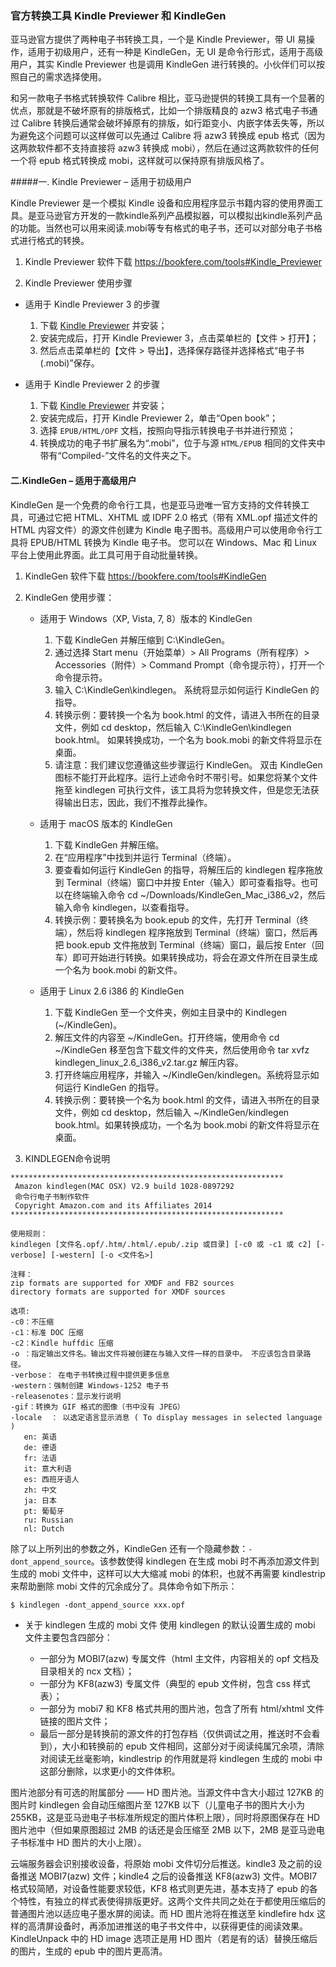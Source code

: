### 官方转换工具 Kindle Previewer 和 KindleGen

亚马逊官方提供了两种电子书转换工具，一个是 Kindle Previewer，带 UI 易操作，适用于初级用户，还有一种是 KindleGen，无 UI 是命令行形式，适用于高级用户，其实 Kindle Previewer 也是调用 KindleGen 进行转换的。小伙伴们可以按照自己的需求选择使用。

和另一款电子书格式转换软件 Calibre 相比，亚马逊提供的转换工具有一个显著的优点，那就是不破坏原有的排版格式，比如一个排版精良的 azw3 格式电子书通过 Calibre 转换后通常会破坏掉原有的排版，如行距变小、内嵌字体丢失等，所以为避免这个问题可以这样做可以先通过 Calibre 将 azw3 转换成 epub 格式（因为这两款软件都不支持直接将 azw3 转换成 mobi），然后在通过这两款软件的任何一个将 epub 格式转换成 mobi，这样就可以保持原有排版风格了。

#####一. Kindle Previewer – 适用于初级用户 

Kindle Previewer 是一个模拟 Kindle 设备和应用程序显示书籍内容的使用界面工具。是亚马逊官方开发的一款kindle系列产品模拟器，可以模拟出kindle系列产品的功能。当然也可以用来阅读.mobi等专有格式的电子书，还可以对部分电子书格式进行格式的转换。

1. Kindle Previewer 软件下载
https://bookfere.com/tools#Kindle_Previewer

2. Kindle Previewer 使用步骤

* 适用于 Kindle Previewer 3 的步骤

    1. 下载 [Kindle Previewer](https://bookfere.com/tools#Kindle_Previewer) 并安装；
    2. 安装完成后，打开 Kindle Previewer 3，点击菜单栏的【文件 > 打开】；
    3. 然后点击菜单栏的【文件 > 导出】，选择保存路径并选择格式“电子书(.mobi)”保存。

* 适用于 Kindle Previewer 2 的步骤

    1. 下载 [Kindle Previewer](https://bookfere.com/tools#Kindle_Previewer) 并安装；
    2. 安装完成后，打开 Kindle Previewer 2，单击“Open book”；
    3. 选择 `EPUB/HTML/OPF` 文档，按照向导指示转换电子书并进行预览；
    4. 转换成功的电子书扩展名为“.mobi”，位于与源 `HTML/EPUB` 相同的文件夹中带有“Compiled-”文件名的文件夹之下。
    
#### 二.KindleGen – 适用于高级用户

KindleGen 是一个免费的命令行工具，也是亚马逊唯一官方支持的文件转换工具，可通过它把 HTML、XHTML 或 IDPF 2.0 格式（带有 XML.opf 描述文件的 HTML 内容文件）的源文件创建为 Kindle 电子图书。高级用户可以使用命令行工具将 EPUB/HTML 转换为 Kindle 电子书。 您可以在 Windows、Mac 和 Linux 平台上使用此界面。此工具可用于自动批量转换。

1. KindleGen 软件下载
https://bookfere.com/tools#KindleGen

1. KindleGen 使用步骤：

    * 适用于 Windows（XP, Vista, 7, 8）版本的 KindleGen
        1. 下载 KindleGen 并解压缩到 C:\KindleGen。
        2. 通过选择 Start menu（开始菜单）> All Programs（所有程序）> Accessories（附件）> Command Prompt（命令提示符），打开一个命令提示符。
        3. 输入 C:\KindleGen\kindlegen。 系统将显示如何运行 KindleGen 的指导。
        4. 转换示例：要转换一个名为 book.html 的文件，请进入书所在的目录文件，例如 cd desktop，然后输入 C:\KindleGen\kindlegen book.html。 如果转换成功，一个名为 book.mobi 的新文件将显示在桌面。
        5. 请注意：我们建议您遵循这些步骤运行 KindleGen。 双击 KindleGen 图标不能打开此程序。运行上述命令时不带引号。如果您将某个文件拖至 kindlegen 可执行文件，该工具将为您转换文件，但是您无法获得输出日志，因此，我们不推荐此操作。
    
    * 适用于 macOS 版本的 KindleGen

        1. 下载 KindleGen 并解压缩。
        2. 在“应用程序”中找到并运行 Terminal（终端）。
        3. 要查看如何运行 KindleGen 的指导，将解压后的 kindlegen 程序拖放到 Terminal（终端）窗口中并按 Enter（输入）即可查看指导。也可以在终端输入命令 cd ~/Downloads/KindleGen_Mac_i386_v2，然后输入命令 kindlegen，以查看指导。
        4. 转换示例：要转换名为 book.epub 的文件，先打开 Terminal（终端），然后将 kindlegen 程序拖放到 Terminal（终端）窗口，然后再把 book.epub 文件拖放到 Terminal（终端）窗口，最后按 Enter（回车）即可开始进行转换。如果转换成功，将会在源文件所在目录生成一个名为 book.mobi 的新文件。
    
    * 适用于 Linux 2.6 i386 的 KindleGen

        1. 下载 KindleGen 至一个文件夹，例如主目录中的 Kindlegen (~/KindleGen)。
        2. 解压文件的内容至 ~/KindleGen。打开终端，使用命令 cd ~/KindleGen 移至包含下载文件的文件夹，然后使用命令 tar xvfz kindlegen_linux_2.6_i386_v2.tar.gz 解压内容。
        3. 打开终端应用程序，并输入 ~/KindleGen/kindlegen。系统将显示如何运行 KindleGen 的指导。
        4. 转换示例：要转换一个名为 book.html 的文件，请进入书所在的目录文件，例如 cd desktop，然后输入 ~/KindleGen/kindlegen book.html。如果转换成功，一个名为 book.mobi 的新文件将显示在桌面。
    
    
3. KINDLEGEN命令说明
  
```
*************************************************************
 Amazon kindlegen(MAC OSX) V2.9 build 1028-0897292 
 命令行电子书制作软件 
 Copyright Amazon.com and its Affiliates 2014 
*************************************************************

使用规则：
kindlegen [文件名.opf/.htm/.html/.epub/.zip 或目录] [-c0 或 -c1 或 c2] [-verbose] [-western] [-o <文件名>]

注释：
zip formats are supported for XMDF and FB2 sources
directory formats are supported for XMDF sources

选项: 
-c0：不压缩
-c1：标准 DOC 压缩
-c2：Kindle huffdic 压缩
-o ：指定输出文件名。输出文件将被创建在与输入文件一样的目录中。 不应该包含目录路径。
-verbose： 在电子书转换过程中提供更多信息 
-western：强制创建 Windows-1252 电子书
-releasenotes：显示发行说明
-gif：转换为 GIF 格式的图像（书中没有 JPEG）
-locale  ： 以选定语言显示消息 ( To display messages in selected language ) 
   en: 英语
   de: 德语
   fr: 法语
   it: 意大利语
   es: 西班牙语人
   zh: 中文
   ja: 日本
   pt: 葡萄牙
   ru: Russian
   nl: Dutch
```

除了以上所列出的参数之外，KindleGen 还有一个隐藏参数：`-dont_append_source`。该参数使得 kindlegen 在生成 mobi 时不再添加源文件到生成的 mobi 文件中，这样可以大大缩减 mobi 的体积，也就不再需要 kindlestrip 来帮助删除 mobi 文件的冗余成分了。具体命令如下所示：

``` 
$ kindlegen -dont_append_source xxx.opf 
```

* 关于 kindlegen 生成的 mobi 文件
    使用 kindlegen 的默认设置生成的 mobi 文件主要包含四部分：

    * 一部分为 MOBI7(azw) 专属文件（html 主文件，内容相关的 opf 文档及目录相关的 ncx 文档）；
    * 一部分为 KF8(azw3) 专属文件（典型的 epub 文件树，包含 css 样式表）；
    * 一部分为 mobi7 和 KF8 格式共用的图片池，包含了所有 html/xhtml 文件链接的图片文件；
    * 最后一部分是转换前的源文件的打包存档（仅供调试之用，推送时不会看到），大小和转换前的 epub 文件相同，这部分对于阅读纯属冗余项，清除对阅读无丝毫影响，kindlestrip 的作用就是将 kindlegen 生成的 mobi 中这部分删除，以求更小的文件体积。

图片池部分有可选的附属部分 —— HD 图片池。当源文件中含大小超过 127KB 的图片时 kindlegen 会自动压缩图片至 127KB 以下（儿童电子书的图片大小为 255KB，这是亚马逊电子书标准所规定的图片体积上限），同时将原图保存在 HD 图片池中（但如果原图超过 2MB 的话还是会压缩至 2MB 以下，2MB 是亚马逊电子书标准中 HD 图片的大小上限）。

云端服务器会识别接收设备，将原始 mobi 文件切分后推送。kindle3 及之前的设备推送 MOBI7(azw) 文件；kindle4 之后的设备推送 KF8(azw3) 文件。MOBI7 格式较简陋，对设备性能要求较低，KF8 格式则更先进，基本支持了 epub 的各个特性，有独立的样式表使得排版更好。这两个文件共同之处在于都使用压缩后的普通图片池以适应电子墨水屏的阅读。而 HD 图片池将在推送至 kindlefire hdx 这样的高清屏设备时，再添加进推送的电子书文件中，以获得更佳的阅读效果。KindleUnpack 中的 HD image 选项正是用 HD 图片（若是有的话）替换压缩后的图片，生成的 epub 中的图片更高清。